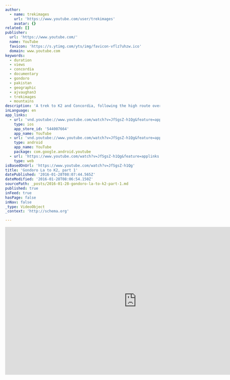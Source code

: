 ```yaml
---
author:
  - name: trekimages
    url: 'https://www.youtube.com/user/trekimages'
    avatar: {}
related: []
publisher:
  url: 'https://www.youtube.com/'
  name: YouTube
  favicon: 'https://s.ytimg.com/yts/img/favicon-vflz7uhzw.ico'
  domain: www.youtube.com
keywords:
  - duration
  - views
  - concordia
  - documentary
  - gondoro
  - pakistan
  - geographic
  - ajvaughan3
  - trekimages
  - mountains
description: 'A trek to K2 and Concordia, following the high route over the Gondoro La pass. Part 1 takes us from Hushe over the Gondoro La pass to Concordia.'
inLanguage: en
app_links:
  - url: 'vnd.youtube://www.youtube.com/watch?v=JfSgsZ-h1Qg&feature=applinks'
    type: ios
    app_store_id: '544007664'
    app_name: YouTube
  - url: 'vnd.youtube://www.youtube.com/watch?v=JfSgsZ-h1Qg&feature=applinks'
    type: android
    app_name: YouTube
    package: com.google.android.youtube
  - url: 'https://www.youtube.com/watch?v=JfSgsZ-h1Qg&feature=applinks'
    type: web
isBasedOnUrl: 'https://www.youtube.com/watch?v=JfSgsZ-h1Qg'
title: 'Gondoro La to K2, part 1'
datePublished: '2016-01-28T08:07:44.565Z'
dateModified: '2016-01-28T08:06:54.150Z'
sourcePath: _posts/2016-01-28-gondoro-la-to-k2-part-1.md
published: true
inFeed: true
hasPage: false
inNav: false
_type: VideoObject
_context: 'http://schema.org'

---
```

<iframe src="https://cdn.embedly.com/widgets/media.html?src=https%3A%2F%2Fwww.youtube.com%2Fembed%2FJfSgsZ-h1Qg%3Ffeature%3Doembed&amp;url=https%3A%2F%2Fwww.youtube.com%2Fwatch%3Fv%3DJfSgsZ-h1Qg&amp;image=https%3A%2F%2Fi.ytimg.com%2Fvi%2FJfSgsZ-h1Qg%2Fhqdefault.jpg&amp;key=b7d04c9b404c499eba89ee7072e1c4f7&amp;type=text%2Fhtml&amp;schema=youtube" width="854" height="480" scrolling="no" frameborder="0" allowfullscreen="allowfullscreen" style=""></iframe>